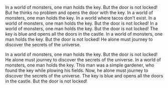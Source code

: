 



In a world of monsters, one man holds the key. But the door is not locked!
But he thinks no problem and opens the door with the key. 
In a world of monsters, one man holds the key.
In a world where tacos don't exist.
In a world of monsters, one man holds the key. But the door is not locked!
In a world of monsters, one man holds the key. But the door is not locked!
The key is blue and opens all the doors in the castle.
In a world of monsters, one man holds the key. But the door is not locked! He alone must journey to discover the secrets of the universe.

In a world of monsters, one man holds the key. But the door is not locked! He alone must journey to discover the secrets of the universe.
In a world of monsters, one man holds the key. This man was a simple gardener, who found the key while plowing his fields.  Now, he alone must journey to discover the secrets of the universe.
The key is blue and opens all the doors in the castle. But the door is not locked!
